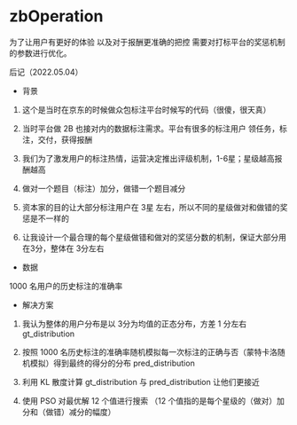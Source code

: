 zbOperation
====
为了让用户有更好的体验
以及对于报酬更准确的把控
需要对打标平台的奖惩机制的参数进行优化。

后记（2022.05.04）

- 背景

1. 这个是当时在京东的时候做众包标注平台时候写的代码（很傻，很天真）

2. 当时平台做 2B 也接对内的数据标注需求。平台有很多的标注用户 领任务，标注，交付，获得报酬

3. 我们为了激发用户的标注热情，运营决定推出评级机制，1-6星；星级越高报酬越高

4. 做对一个题目（标注）加分，做错一个题目减分

5. 资本家的目的让大部分标注用户在 3星 左右，所以不同的星级做对和做错的奖惩是不一样的

6. 让我设计一个最合理的每个星级做错和做对的奖惩分数的机制，保证大部分用在3分，整体在 3分左右

- 数据

1000 名用户的历史标注的准确率

- 解决方案

1. 我认为整体的用户分布是以 3分为均值的正态分布，方差 1 分左右 gt_distribution

2. 按照 1000 名历史标注的准确率随机模拟每一次标注的正确与否（蒙特卡洛随机模拟）得到最终的得分的分布 pred_distribution

3. 利用 KL 散度计算 gt_distribution 与 pred_distribution 让他们更接近

4. 使用 PSO 对最优解 12 个值进行搜索 （12 个值指的是每个星级的（做对）加分和（做错）减分的幅度）
